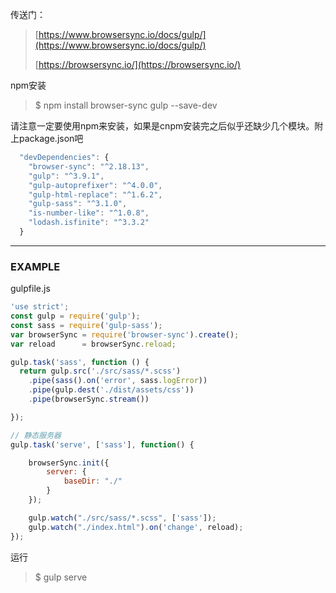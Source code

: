 传送门：

> [https://www.browsersync.io/docs/gulp/](https://www.browsersync.io/docs/gulp/)
>
> [https://browsersync.io/](https://browsersync.io/)

npm安装

> $ npm install browser-sync gulp --save-dev

请注意一定要使用npm来安装，如果是cnpm安装完之后似乎还缺少几个模块。附上package.json吧

```js
  "devDependencies": {
    "browser-sync": "^2.18.13",
    "gulp": "^3.9.1",
    "gulp-autoprefixer": "^4.0.0",
    "gulp-html-replace": "^1.6.2",
    "gulp-sass": "^3.1.0",
    "is-number-like": "^1.0.8",
    "lodash.isfinite": "^3.3.2"
  }
```

---

### EXAMPLE

gulpfile.js

```js
'use strict';
const gulp = require('gulp');
const sass = require('gulp-sass');
var browserSync = require('browser-sync').create();
var reload      = browserSync.reload;

gulp.task('sass', function () {
  return gulp.src('./src/sass/*.scss')
    .pipe(sass().on('error', sass.logError))
    .pipe(gulp.dest('./dist/assets/css'))
    .pipe(browserSync.stream())

});

// 静态服务器
gulp.task('serve', ['sass'], function() {

    browserSync.init({
        server: {
            baseDir: "./"
        }
    });

    gulp.watch("./src/sass/*.scss", ['sass']);
    gulp.watch("./index.html").on('change', reload);
});
```

运行

> $ gulp serve



